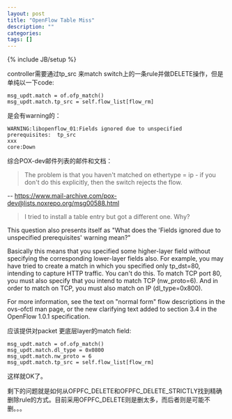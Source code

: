 ```yaml
---
layout: post
title: "OpenFlow Table Miss"
description: ""
categories: 
tags: []
---
```

{% include JB/setup %}

controller需要通过tp_src 来match switch上的一条rule并做DELETE操作，但是单纯以一下code:

	msg_updt.match = of.ofp_match()
	msg_updt.match.tp_src = self.flow_list[flow_rm]

是会有warning的：

	WARNING:libopenflow_01:Fields ignored due to unspecified prerequisites:  tp_src 
	xxx
	core:Down
	
综合POX-dev邮件列表的邮件和文档：

> The problem is that you haven't matched on ethertype = ip - if you don't do this explicitly, then the switch rejects the flow. 

-- <https://www.mail-archive.com/pox-dev@lists.noxrepo.org/msg00588.html>

> I tried to install a table entry but got a different one.  Why?
> 
This question also presents itself as "What does the 'Fields ignored due to unspecified prerequisites' warning mean?"

Basically this means that you specified some higher-layer field without specifying the corresponding lower-layer fields also.  For example, you may have tried to create a match in which you specified only tp_dst=80, intending to capture HTTP traffic.  You can't do this.  To match TCP port 80, you must also specify that you intend to match TCP (nw_proto=6).  And in order to match on TCP, you must also match on IP (dl_type=0x800).

For more information, see the text on "normal form" flow descriptions in the ovs-ofctl man page, or the new clarifying text added to section 3.4 in the OpenFlow 1.0.1 specification.

应该提供对packet 更底层layer的match field:
  
	msg_updt.match = of.ofp_match()
	msg_updt.match.dl_type = 0x0800
	msg_updt.match.nw_proto = 6
	msg_updt.match.tp_src = self.flow_list[flow_rm]
 
 这样就OK了。
 
剩下的问题就是如何从OFPFC_DELETE和OFPFC_DELETE_STRICTLY找到精确删除rule的方式。目前采用OFPFC_DELETE则是删太多，而后者则是可能不删。。。